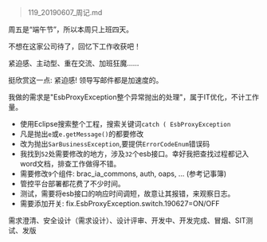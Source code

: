 > 119_20190607_周记.md

周五是“端午节”，所以本周只上班四天。

不想在这家公司待了，回忆下工作收获吧！

紧迫感、主动型、重在交流、加班狂魔……

挺欣赏这一点: 紧迫感! 领导写邮件都是加速度的。

我做的需求是"EsbProxyException整个异常抛出的处理"，属于IT优化，不计工作量。
- 使用Eclipse搜索整个工程，搜索关键词`catch ( EsbProxyException`
- 凡是抛出`e`或`e.getMessage()`的都要修改
- 改为抛出`SarBusinessException`,要提供`ErrorCodeEnum`错误码
- 我找到`52`处需要修改的地方，涉及`32`个esb接口。幸好我把查找过程都记入word文档，排查工作做得不错。
- 需要修改`9`个组件: brac_ia_commons, auth, oaps, ... (参考记事簿)
- 管控平台部署都花费了不少时间。
- 测试，需要将esb接口的响应时间调短，故意让其报错，来观察日志。
- 需要添加开关: fix.EsbProxyException.switch.190627=ON/OFF

需求澄清、安全设计（需求设计）、设计评审、开发中、开发完成、冒烟、SIT测试、发版








